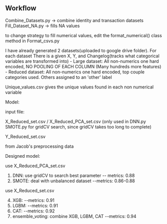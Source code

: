 ## Workflow

Combine_Datasets.py -> combine identity and transaction datasets
Fill_Dataset_NA.py -> fills NA values

to change strategy to fill numerical values, edit the format_numerical() class method in Format_csvs.py

I have already generated 2 datasets(uploaded to google drive folder). For each dataset There is a given X, Y, and Changelog(tracks what categorical variables are transformed into)
    - Large dataset: All non-numerics one hard encoded, NO POOLING OF EACH COLUMN (Many hundreds more features)
    - Reduced dataset: All non-numerics one hard encoded, top couple categories used. Others assigned to an 'other' label

    

Unique_values.csv gives the unique values found in each non numerical variable

Model:

input file:

X_Reduced_set.csv / X_Reduced_PCA_set.csv (only used in DNN.py SMOTE.py for gridCV search, since gridCV takes too long to complete)

Y_Reduced_set.csv

from Jacob's preprocessing data

Designed model:

use X_Reduced_PCA_set.csv

1. DNN: use gridCV to search best parameter -- metrics: 0.88
2. SMOTE: deal with unbalanced dataset --metrics: 0.86-0.88

use X_Reduced_set.csv

4. XGB: --metrics: 0.91
5. LGBM: --metrics: 0.91
6. CAT: --metrics: 0.92
7. ensemble_voting: combine XGB, LGBM, CAT --metrics: 0.94

